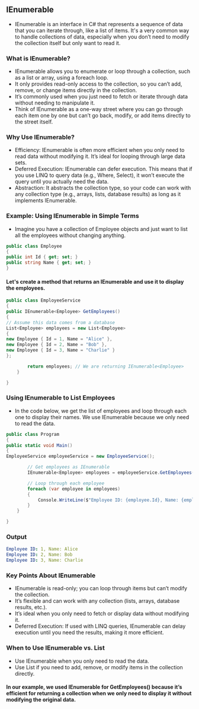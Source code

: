 ## IEnumerable

- IEnumerable is an interface in C# that represents a sequence of data that you can iterate through, like a list of items. It's a very common way to handle collections of data, especially when you don’t need to modify the collection itself but only want to read it.

### What is IEnumerable?

- IEnumerable allows you to enumerate or loop through a collection, such as a list or array, using a foreach loop.
- It only provides read-only access to the collection, so you can’t add, remove, or change items directly in the collection.
- It’s commonly used when you just need to fetch or iterate through data without needing to manipulate it.
- Think of IEnumerable as a one-way street where you can go through each item one by one but can’t go back, modify, or add items directly to the street itself.

### Why Use IEnumerable?

- Efficiency: IEnumerable is often more efficient when you only need to read data without modifying it. It’s ideal for looping through large data sets.
- Deferred Execution: IEnumerable can defer execution. This means that if you use LINQ to query data (e.g., Where, Select), it won’t execute the query until you actually need the data.
- Abstraction: It abstracts the collection type, so your code can work with any collection type (e.g., arrays, lists, database results) as long as it implements IEnumerable.

### Example: Using IEnumerable in Simple Terms

- Imagine you have a collection of Employee objects and just want to list all the employees without changing anything.

```csharp
public class Employee
{
public int Id { get; set; }
public string Name { get; set; }
}
```

#### Let's create a method that returns an IEnumerable<Employee> and use it to display the employees.

```csharp
public class EmployeeService
{
public IEnumerable<Employee> GetEmployees()
{
// Assume this data comes from a database
List<Employee> employees = new List<Employee>
{
new Employee { Id = 1, Name = "Alice" },
new Employee { Id = 2, Name = "Bob" },
new Employee { Id = 3, Name = "Charlie" }
};

        return employees; // We are returning IEnumerable<Employee>
    }

}
```

### Using IEnumerable to List Employees

- In the code below, we get the list of employees and loop through each one to display their names. We use IEnumerable<Employee> because we only need to read the data.

```csharp
public class Program
{
public static void Main()
{
EmployeeService employeeService = new EmployeeService();

        // Get employees as IEnumerable
        IEnumerable<Employee> employees = employeeService.GetEmployees();

        // Loop through each employee
        foreach (var employee in employees)
        {
            Console.WriteLine($"Employee ID: {employee.Id}, Name: {employee.Name}");
        }
    }

}
```

### Output

```yaml
Employee ID: 1, Name: Alice
Employee ID: 2, Name: Bob
Employee ID: 3, Name: Charlie
```

### Key Points About IEnumerable

- IEnumerable is read-only; you can loop through items but can’t modify the collection.
- It’s flexible and can work with any collection (lists, arrays, database results, etc.).
- It’s ideal when you only need to fetch or display data without modifying it.
- Deferred Execution: If used with LINQ queries, IEnumerable can delay execution until you need the results, making it more efficient.

### When to Use IEnumerable vs. List

- Use IEnumerable when you only need to read the data.
- Use List if you need to add, remove, or modify items in the collection directly.

#### In our example, we used IEnumerable<Employee> for GetEmployees() because it’s efficient for returning a collection when we only need to display it without modifying the original data.
